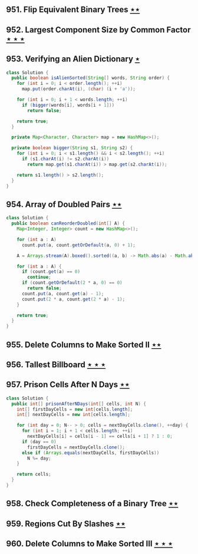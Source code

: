 ## 951. Flip Equivalent Binary Trees [$\star\star$](https://leetcode.com/problems/flip-equivalent-binary-trees)

## 952. Largest Component Size by Common Factor [$\star\star\star$](https://leetcode.com/problems/largest-component-size-by-common-factor)

## 953. Verifying an Alien Dictionary [$\star$](https://leetcode.com/problems/verifying-an-alien-dictionary)

```java
class Solution {
  public boolean isAlienSorted(String[] words, String order) {
    for (int i = 0; i < order.length(); ++i)
      map.put(order.charAt(i), (char) (i + 'a'));

    for (int i = 0; i + 1 < words.length; ++i)
      if (bigger(words[i], words[i + 1]))
        return false;

    return true;
  }

  private Map<Character, Character> map = new HashMap<>();

  private boolean bigger(String s1, String s2) {
    for (int i = 0; i < s1.length() && i < s2.length(); ++i)
      if (s1.charAt(i) != s2.charAt(i))
        return map.get(s1.charAt(i)) > map.get(s2.charAt(i));

    return s1.length() > s2.length();
  }
}
```

## 954. Array of Doubled Pairs [$\star\star$](https://leetcode.com/problems/array-of-doubled-pairs)

```java
class Solution {
  public boolean canReorderDoubled(int[] A) {
    Map<Integer, Integer> count = new HashMap<>();

    for (int a : A)
      count.put(a, count.getOrDefault(a, 0) + 1);

    A = Arrays.stream(A).boxed().sorted((a, b) -> Math.abs(a) - Math.abs(b)).mapToInt(i -> i).toArray();

    for (int a : A) {
      if (count.get(a) == 0)
        continue;
      if (count.getOrDefault(2 * a, 0) == 0)
        return false;
      count.put(a, count.get(a) - 1);
      count.put(2 * a, count.get(2 * a) - 1);
    }

    return true;
  }
}
```

## 955. Delete Columns to Make Sorted II [$\star\star$](https://leetcode.com/problems/delete-columns-to-make-sorted-ii)

## 956. Tallest Billboard [$\star\star\star$](https://leetcode.com/problems/tallest-billboard)

## 957. Prison Cells After N Days [$\star\star$](https://leetcode.com/problems/prison-cells-after-n-days)

```java
class Solution {
  public int[] prisonAfterNDays(int[] cells, int N) {
    int[] firstDayCells = new int[cells.length];
    int[] nextDayCells = new int[cells.length];

    for (int day = 0; N-- > 0; cells = nextDayCells.clone(), ++day) {
      for (int i = 1; i + 1 < cells.length; ++i)
        nextDayCells[i] = cells[i - 1] == cells[i + 1] ? 1 : 0;
      if (day == 0)
        firstDayCells = nextDayCells.clone();
      else if (Arrays.equals(nextDayCells, firstDayCells))
        N %= day;
    }

    return cells;
  }
}
```

## 958. Check Completeness of a Binary Tree [$\star\star$](https://leetcode.com/problems/check-completeness-of-a-binary-tree)

## 959. Regions Cut By Slashes [$\star\star$](https://leetcode.com/problems/regions-cut-by-slashes)

## 960. Delete Columns to Make Sorted III [$\star\star\star$](https://leetcode.com/problems/delete-columns-to-make-sorted-iii)
